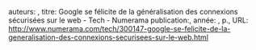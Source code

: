 auteurs: , 
titre: Google se félicite de la généralisation des connexions sécurisées sur le web - Tech - Numerama
publication:, 
année: , 
p.,
URL: http://www.numerama.com/tech/300147-google-se-felicite-de-la-generalisation-des-connexions-securisees-sur-le-web.html


